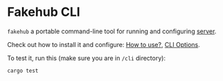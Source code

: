 # Fakehub CLI

`fakehub` a portable command-line tool for running and configuring
[server](/server).

Check out how to install it and configure:
[How to use?](/README.md#how-to-use), [CLI Options](/README.md#cli-options).

To test it, run this (make sure you are in `/cli` directory):

```bash
cargo test
```
